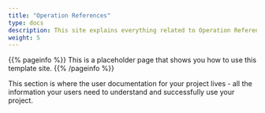 ```yaml
---
title: "Operation References"
type: docs
description: This site explains everything related to Operation References
weight: 5
---
```


{{% pageinfo %}}
This is a placeholder page that shows you how to use this template site.
{{% /pageinfo %}}

This section is where the user documentation for your project lives - all the
information your users need to understand and successfully use your project.
